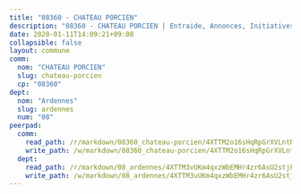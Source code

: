 ```yaml
---
title: "08360 - CHATEAU PORCIEN"
description: "08360 - CHATEAU PORCIEN | Entraide, Annonces, Initiatives"
date: 2020-01-11T14:09:21+09:00
collapsible: false
layout: commune
comm:
  nom: "CHATEAU PORCIEN"
  slug: chateau-porcien
  cp: "08360"
dept:
  nom: "Ardennes"
  slug: ardennes
  num: "08"
peerpad:
  comm:
    read_path: /r/markdown/08360_chateau-porcien/4XTTM2o16sHqRpGrXVLntNpTigLVSoAVVZnHM9MBWRGktz7yy
    write_path: /w/markdown/08360_chateau-porcien/4XTTM2o16sHqRpGrXVLntNpTigLVSoAVVZnHM9MBWRGktz7yy-K3TgUmdSSRny57Xwkb1i3ZGG6TFghUwoVEmQhg8MCqgPAA8nz8SGX4gBcCb71Bkkjg1J7YkfkRchNLJGKPU7e5Aq2ExcedT44Q3uyojmiZ7bGchs8mT11yubWK77x1whoH5rFh1R
  dept:
    read_path: /r/markdown/08_ardennes/4XTTM3vUKm4qxzWbEMHr4zr6AsU2stjkKdsaY9uMbmhXjv9QM
    write_path: /w/markdown/08_ardennes/4XTTM3vUKm4qxzWbEMHr4zr6AsU2stjkKdsaY9uMbmhXjv9QM-K3TgUMB9u4JvtZdFBPfBexH6pGeKJREiRZLakfAxGDqg6fgd1ib6XHxM9tkwaYxqJV2qNTbboL5jGpTS7re5rUf5cB5fLzdnicM4aJkF5ZXmkvCRXEh5XT7432iWRZFby5MMVbKP
---
```


